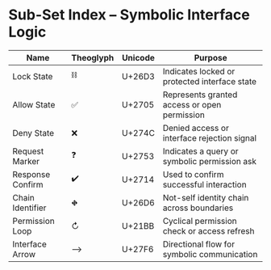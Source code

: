 # Sub-Set Index – Symbolic Interface Logic

| Name                  | Theoglyph | Unicode | Purpose                                       |
|-----------------------|-----------|---------|-----------------------------------------------|
| Lock State            | ⛓️        | U+26D3  | Indicates locked or protected interface state |
| Allow State           | ✅        | U+2705  | Represents granted access or open permission  |
| Deny State            | ❌        | U+274C  | Denied access or interface rejection signal   |
| Request Marker        | ❓        | U+2753  | Indicates a query or symbolic permission ask  |
| Response Confirm      | ✔️        | U+2714  | Used to confirm successful interaction        |
| Chain Identifier      | ⛖        | U+26D6  | Not-self identity chain across boundaries     |
| Permission Loop       | ↻         | U+21BB  | Cyclical permission check or access refresh   |
| Interface Arrow       | ⟶         | U+27F6  | Directional flow for symbolic communication   |
